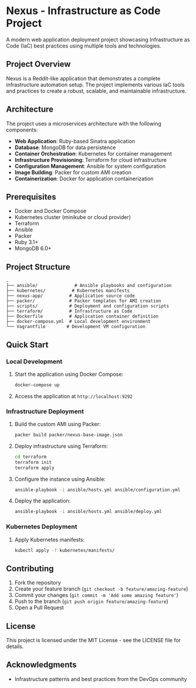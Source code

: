 # Nexus - Infrastructure as Code Project

A modern web application deployment project showcasing Infrastructure as Code (IaC) best practices using multiple tools and technologies.

## Project Overview

Nexus is a Reddit-like application that demonstrates a complete infrastructure automation setup. The project implements various IaC tools and practices to create a robust, scalable, and maintainable infrastructure.

## Architecture

The project uses a microservices architecture with the following components:

- **Web Application**: Ruby-based Sinatra application
- **Database**: MongoDB for data persistence
- **Container Orchestration**: Kubernetes for container management
- **Infrastructure Provisioning**: Terraform for cloud infrastructure
- **Configuration Management**: Ansible for system configuration
- **Image Building**: Packer for custom AMI creation
- **Containerization**: Docker for application containerization

## Prerequisites

- Docker and Docker Compose
- Kubernetes cluster (minikube or cloud provider)
- Terraform
- Ansible
- Packer
- Ruby 3.1+
- MongoDB 6.0+

## Project Structure

```
.
├── ansible/              # Ansible playbooks and configuration
├── kubernetes/          # Kubernetes manifests
├── nexus-app/          # Application source code
├── packer/             # Packer templates for AMI creation
├── scripts/            # Deployment and configuration scripts
├── terraform/          # Infrastructure as Code
├── Dockerfile          # Application container definition
├── docker-compose.yml  # Local development environment
└── Vagrantfile        # Development VM configuration
```

## Quick Start

### Local Development

1. Start the application using Docker Compose:
   ```bash
   docker-compose up
   ```

2. Access the application at `http://localhost:9292`

### Infrastructure Deployment

1. Build the custom AMI using Packer:
   ```bash
   packer build packer/nexus-base-image.json
   ```

2. Deploy infrastructure using Terraform:
   ```bash
   cd terraform
   terraform init
   terraform apply
   ```

3. Configure the instance using Ansible:
   ```bash
   ansible-playbook -i ansible/hosts.yml ansible/configuration.yml
   ```

4. Deploy the application:
   ```bash
   ansible-playbook -i ansible/hosts.yml ansible/deploy.yml
   ```

### Kubernetes Deployment

1. Apply Kubernetes manifests:
   ```bash
   kubectl apply -f kubernetes/manifests/
   ```

## Contributing

1. Fork the repository
2. Create your feature branch (`git checkout -b feature/amazing-feature`)
3. Commit your changes (`git commit -m 'Add some amazing feature'`)
4. Push to the branch (`git push origin feature/amazing-feature`)
5. Open a Pull Request

## License

This project is licensed under the MIT License - see the LICENSE file for details.

## Acknowledgments

- Infrastructure patterns and best practices from the DevOps community
